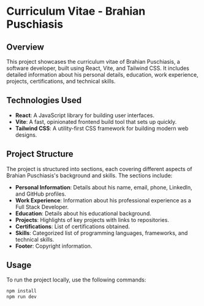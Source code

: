 # Curriculum Vitae - Brahian Puschiasis

## Overview

This project showcases the curriculum vitae of Brahian Puschiasis, a software developer, built using React, Vite, and Tailwind CSS. It includes detailed information about his personal details, education, work experience, projects, certifications, and technical skills.

## Technologies Used

- **React**: A JavaScript library for building user interfaces.
- **Vite**: A fast, opinionated frontend build tool that sets up quickly.
- **Tailwind CSS**: A utility-first CSS framework for building modern web designs.

## Project Structure

The project is structured into sections, each covering different aspects of Brahian Puschiasis's background and skills. The sections include:

- **Personal Information**: Details about his name, email, phone, LinkedIn, and GitHub profiles.
- **Work Experience**: Information about his professional experience as a Full Stack Developer.
- **Education**: Details about his educational background.
- **Projects**: Highlights of key projects with links to repositories.
- **Certifications**: List of certifications obtained.
- **Skills**: Categorized list of programming languages, frameworks, and technical skills.
- **Footer**: Copyright information.

## Usage

To run the project locally, use the following commands:

```bash
npm install
npm run dev
